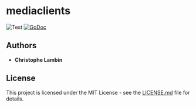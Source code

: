 # mediaclients
![Test](https://github.com/clambin/mediaclients/Test/badge.svg)
[![GoDoc](https://pkg.go.dev/badge/github.com/clambin/mediaclients?utm_source=godoc)](http://pkg.go.dev/github.com/clambin/mediaclients)

## Authors

* **Christophe Lambin**

## License

This project is licensed under the MIT License - see the [LICENSE.md](LICENSE.md) file for details.
